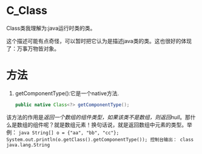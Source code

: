 # C_Class
Class类我理解为:java运行时类的类。

这个描述可能有点奇怪，可以暂时把它认为是描述java类的类。这也很好的体现了：万事万物皆对象。

# 方法

1. getComponentType():它是一个native方法.
    ```java
    public native Class<?> getComponentType();
    ```
该方法的作用是*返回一个数组的组件类型，如果该类不是数组，则返回null*。那什么是数组的组件呢？就是数组元素！换句话说，就是返回数组中元素的类型。举例：
    ```java
    String[] o = {"aa", "bb", "cc"};
    System.out.println(o.getClass().getComponentType());
    控制台输出：
    class java.lang.String
    ```

